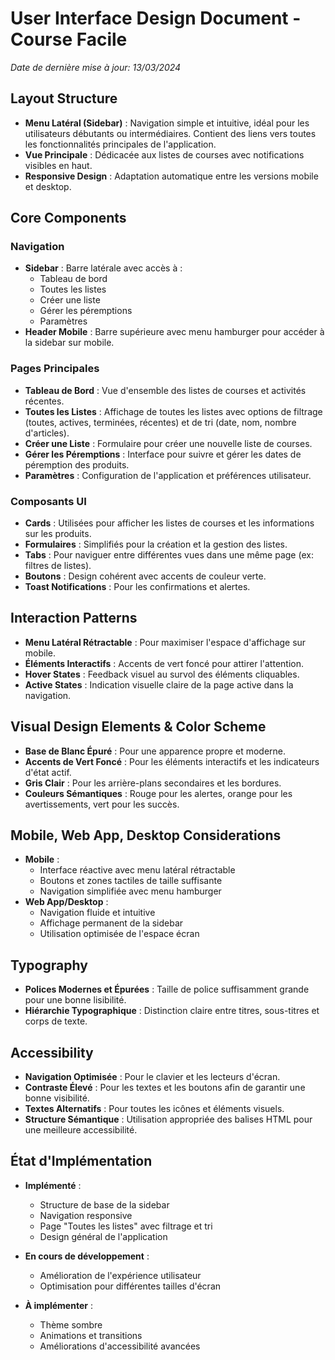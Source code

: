 # User Interface Design Document - Course Facile

*Date de dernière mise à jour: 13/03/2024*

## Layout Structure
- **Menu Latéral (Sidebar)** : Navigation simple et intuitive, idéal pour les utilisateurs débutants ou intermédiaires. Contient des liens vers toutes les fonctionnalités principales de l'application.
- **Vue Principale** : Dédicacée aux listes de courses avec notifications visibles en haut.
- **Responsive Design** : Adaptation automatique entre les versions mobile et desktop.

## Core Components

### Navigation
- **Sidebar** : Barre latérale avec accès à :
  - Tableau de bord
  - Toutes les listes
  - Créer une liste
  - Gérer les péremptions
  - Paramètres
- **Header Mobile** : Barre supérieure avec menu hamburger pour accéder à la sidebar sur mobile.

### Pages Principales
- **Tableau de Bord** : Vue d'ensemble des listes de courses et activités récentes.
- **Toutes les Listes** : Affichage de toutes les listes avec options de filtrage (toutes, actives, terminées, récentes) et de tri (date, nom, nombre d'articles).
- **Créer une Liste** : Formulaire pour créer une nouvelle liste de courses.
- **Gérer les Péremptions** : Interface pour suivre et gérer les dates de péremption des produits.
- **Paramètres** : Configuration de l'application et préférences utilisateur.

### Composants UI
- **Cards** : Utilisées pour afficher les listes de courses et les informations sur les produits.
- **Formulaires** : Simplifiés pour la création et la gestion des listes.
- **Tabs** : Pour naviguer entre différentes vues dans une même page (ex: filtres de listes).
- **Boutons** : Design cohérent avec accents de couleur verte.
- **Toast Notifications** : Pour les confirmations et alertes.

## Interaction Patterns
- **Menu Latéral Rétractable** : Pour maximiser l'espace d'affichage sur mobile.
- **Éléments Interactifs** : Accents de vert foncé pour attirer l'attention.
- **Hover States** : Feedback visuel au survol des éléments cliquables.
- **Active States** : Indication visuelle claire de la page active dans la navigation.

## Visual Design Elements & Color Scheme
- **Base de Blanc Épuré** : Pour une apparence propre et moderne.
- **Accents de Vert Foncé** : Pour les éléments interactifs et les indicateurs d'état actif.
- **Gris Clair** : Pour les arrière-plans secondaires et les bordures.
- **Couleurs Sémantiques** : Rouge pour les alertes, orange pour les avertissements, vert pour les succès.

## Mobile, Web App, Desktop Considerations
- **Mobile** : 
  - Interface réactive avec menu latéral rétractable
  - Boutons et zones tactiles de taille suffisante
  - Navigation simplifiée avec menu hamburger
- **Web App/Desktop** : 
  - Navigation fluide et intuitive
  - Affichage permanent de la sidebar
  - Utilisation optimisée de l'espace écran

## Typography
- **Polices Modernes et Épurées** : Taille de police suffisamment grande pour une bonne lisibilité.
- **Hiérarchie Typographique** : Distinction claire entre titres, sous-titres et corps de texte.

## Accessibility
- **Navigation Optimisée** : Pour le clavier et les lecteurs d'écran.
- **Contraste Élevé** : Pour les textes et les boutons afin de garantir une bonne visibilité.
- **Textes Alternatifs** : Pour toutes les icônes et éléments visuels.
- **Structure Sémantique** : Utilisation appropriée des balises HTML pour une meilleure accessibilité.

## État d'Implémentation
- **Implémenté** :
  - Structure de base de la sidebar
  - Navigation responsive
  - Page "Toutes les listes" avec filtrage et tri
  - Design général de l'application
  
- **En cours de développement** :
  - Amélioration de l'expérience utilisateur
  - Optimisation pour différentes tailles d'écran
  
- **À implémenter** :
  - Thème sombre
  - Animations et transitions
  - Améliorations d'accessibilité avancées